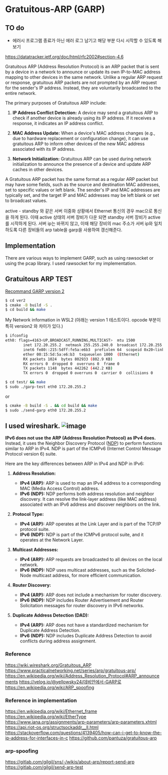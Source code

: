 # Gratuitous-ARP (GARP)
## TO do
- 에러시 프로그램 종료가 아닌 에러 로그 남기고 해당 부분 다시 시작할 수 있도록 해보기

https://datatracker.ietf.org/doc/html/rfc2002#section-4.6

Gratuitous ARP (Address Resolution Protocol) is an ARP packet that is sent by a device in a network to announce or update its own IP-to-MAC address mapping to other devices in the same network. Unlike a regular ARP request or response, gratuitous ARP packets are not prompted by an ARP request for the sender's IP address. Instead, they are voluntarily broadcasted to the entire network.

The primary purposes of Gratuitous ARP include:

1. **IP Address Conflict Detection:** A device may send a gratuitous ARP to check if another device is already using its IP address. If it receives a response, it indicates an IP address conflict.

2. **MAC Address Update:** When a device's MAC address changes (e.g., due to hardware replacement or configuration change), it can use gratuitous ARP to inform other devices of the new MAC address associated with its IP address.

3. **Network Initialization:** Gratuitous ARP can be used during network initialization to announce the presence of a device and update ARP caches in other devices.

A Gratuitous ARP packet has the same format as a regular ARP packet but may have some fields, such as the source and destination MAC addresses, set to specific values or left blank. The sender's IP and MAC addresses are typically set, and the target IP and MAC addresses may be left blank or set to broadcast values.

active - standby 와 같은 서버 이중화 상황에서 Ethernet 통신의 경우 mac으로 통신을 하게 된다. 이때 active 상태의 서버 장비가 다운 되면 standby 서버 장비가 active를 시작하게 된다. 서버 ip는 바뀌지 않고, 이때 해당 장비의 mac 주소가 서버 ip와 일치하도록 다른 장비들의 arp table을 garp을 사용하여 갱신해준다.
## Implementation
There are various ways to implement GARP, such as using rawsocket or using the pcap library.
I used rawsocket for my implementation.

## Gratuitous ARP TEST
[Recommand GARP version 2](ver2/README.md)

```bash
$ cd ver2
$ cmake -B build -S .
$ cd build && make
```

My Network information in WSL2 (아래는 version 1 테스트이다. opcode 부분이 특히 version2 와 차이가 있다.)
```bash
$ ifconfig
eth0: flags=4163<UP,BROADCAST,RUNNING,MULTICAST>  mtu 1500
        inet 172.20.255.2  netmask 255.255.240.0  broadcast 172.20.255.255
        inet6 fe80::215:5dff:fe5a:e6b3  prefixlen 64  scopeid 0x20<link>
        ether 00:15:5d:5a:e6:b3  txqueuelen 1000  (Ethernet)
        RX packets 1024  bytes 802933 (802.9 KB)
        RX errors 0  dropped 0  overruns 0  frame 0
        TX packets 1148  bytes 442262 (442.2 KB)
        TX errors 0  dropped 0 overruns 0  carrier 0  collisions 0
```
```bash
$ cd test/ && make
$ sudo ./garp-test eth0 172.20.255.2
```
or
```bash
$ cmake -B build -S . && cd build && make
$ sudo ./send-garp eth0 172.20.255.2
```
I used wireshark.
![image](https://github.com/cryptogus/Gratuitous-ARP/assets/60291830/403279ec-16b2-4859-9256-45596d157203)
---
**IPv6 does not use the ARP (Address Resolution Protocol) as IPv4 does.** Instead, it uses the Neighbor Discovery Protocol ([NDP](https://en.wikipedia.org/wiki/Neighbor_Discovery_Protocol)) to perform functions similar to ARP in IPv4. NDP is part of the ICMPv6 (Internet Control Message Protocol version 6) suite.

Here are the key differences between ARP in IPv4 and NDP in IPv6:

1. **Address Resolution:**
   - **IPv4 (ARP):** ARP is used to map an IPv4 address to a corresponding MAC (Media Access Control) address.
   - **IPv6 (NDP):** NDP performs both address resolution and neighbor discovery. It can resolve the link-layer address (like MAC address) associated with an IPv6 address and discover neighbors on the link.

2. **Protocol Type:**
   - **IPv4 (ARP):** ARP operates at the Link Layer and is part of the TCP/IP protocol suite.
   - **IPv6 (NDP):** NDP is part of the ICMPv6 protocol suite, and it operates at the Network Layer.

3. **Multicast Addresses:**
   - **IPv4 (ARP):** ARP requests are broadcasted to all devices on the local network.
   - **IPv6 (NDP):** NDP uses multicast addresses, such as the Solicited-Node multicast address, for more efficient communication.

4. **Router Discovery:**
   - **IPv4 (ARP):** ARP does not include a mechanism for router discovery.
   - **IPv6 (NDP):** NDP includes Router Advertisement and Router Solicitation messages for router discovery in IPv6 networks.

5. **Duplicate Address Detection (DAD):**
   - **IPv4 (ARP):** ARP does not have a standardized mechanism for Duplicate Address Detection.
   - **IPv6 (NDP):** NDP includes Duplicate Address Detection to avoid conflicts during address assignment.

### Reference
https://wiki.wireshark.org/Gratuitous_ARP
https://www.practicalnetworking.net/series/arp/gratuitous-arp/
https://en.wikipedia.org/wiki/Address_Resolution_Protocol#ARP_announcements
https://velog.io/@yellowsky24/데비안에서-GARP로
https://en.wikipedia.org/wiki/ARP_spoofing

### Reference in implementation
https://en.wikipedia.org/wiki/Ethernet_frame
https://en.wikipedia.org/wiki/EtherType
https://www.iana.org/assignments/arp-parameters/arp-parameters.xhtml
https://api.riot-os.org/structsockaddr__ll.html
https://stackoverflow.com/questions/4139405/how-can-i-get-to-know-the-ip-address-for-interfaces-in-c
https://github.com/pantuza/gratuitous-arp

### arp-spoofing
https://gitlab.com/gilgil/sns/-/wikis/about-arp/report-send-arp
https://gitlab.com/gilgil/send-arp-test
